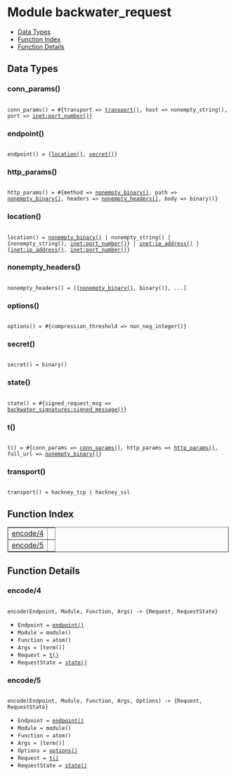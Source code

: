 

# Module backwater_request #
* [Data Types](#types)
* [Function Index](#index)
* [Function Details](#functions)

<a name="types"></a>

## Data Types ##




### <a name="type-conn_params">conn_params()</a> ###


<pre><code>
conn_params() = #{transport =&gt; <a href="#type-transport">transport()</a>, host =&gt; nonempty_string(), port =&gt; <a href="inet.md#type-port_number">inet:port_number()</a>}
</code></pre>




### <a name="type-endpoint">endpoint()</a> ###


<pre><code>
endpoint() = {<a href="#type-location">location()</a>, <a href="#type-secret">secret()</a>}
</code></pre>




### <a name="type-http_params">http_params()</a> ###


<pre><code>
http_params() = #{method =&gt; <a href="#type-nonempty_binary">nonempty_binary()</a>, path =&gt; <a href="#type-nonempty_binary">nonempty_binary()</a>, headers =&gt; <a href="#type-nonempty_headers">nonempty_headers()</a>, body =&gt; binary()}
</code></pre>




### <a name="type-location">location()</a> ###


<pre><code>
location() = <a href="#type-nonempty_binary">nonempty_binary()</a> | nonempty_string() | {nonempty_string(), <a href="inet.md#type-port_number">inet:port_number()</a>} | <a href="inet.md#type-ip_address">inet:ip_address()</a> | {<a href="inet.md#type-ip_address">inet:ip_address()</a>, <a href="inet.md#type-port_number">inet:port_number()</a>}
</code></pre>




### <a name="type-nonempty_headers">nonempty_headers()</a> ###


<pre><code>
nonempty_headers() = [{<a href="#type-nonempty_binary">nonempty_binary()</a>, binary()}, ...]
</code></pre>




### <a name="type-options">options()</a> ###


<pre><code>
options() = #{compression_threshold =&gt; non_neg_integer()}
</code></pre>




### <a name="type-secret">secret()</a> ###


<pre><code>
secret() = binary()
</code></pre>




### <a name="type-state">state()</a> ###


<pre><code>
state() = #{signed_request_msg =&gt; <a href="backwater_signatures.md#type-signed_message">backwater_signatures:signed_message()</a>}
</code></pre>




### <a name="type-t">t()</a> ###


<pre><code>
t() = #{conn_params =&gt; <a href="#type-conn_params">conn_params()</a>, http_params =&gt; <a href="#type-http_params">http_params()</a>, full_url =&gt; <a href="#type-nonempty_binary">nonempty_binary()</a>}
</code></pre>




### <a name="type-transport">transport()</a> ###


<pre><code>
transport() = hackney_tcp | hackney_ssl
</code></pre>

<a name="index"></a>

## Function Index ##


<table width="100%" border="1" cellspacing="0" cellpadding="2" summary="function index"><tr><td valign="top"><a href="#encode-4">encode/4</a></td><td></td></tr><tr><td valign="top"><a href="#encode-5">encode/5</a></td><td></td></tr></table>


<a name="functions"></a>

## Function Details ##

<a name="encode-4"></a>

### encode/4 ###

<pre><code>
encode(Endpoint, Module, Function, Args) -&gt; {Request, RequestState}
</code></pre>

<ul class="definitions"><li><code>Endpoint = <a href="#type-endpoint">endpoint()</a></code></li><li><code>Module = module()</code></li><li><code>Function = atom()</code></li><li><code>Args = [term()]</code></li><li><code>Request = <a href="#type-t">t()</a></code></li><li><code>RequestState = <a href="#type-state">state()</a></code></li></ul>

<a name="encode-5"></a>

### encode/5 ###

<pre><code>
encode(Endpoint, Module, Function, Args, Options) -&gt; {Request, RequestState}
</code></pre>

<ul class="definitions"><li><code>Endpoint = <a href="#type-endpoint">endpoint()</a></code></li><li><code>Module = module()</code></li><li><code>Function = atom()</code></li><li><code>Args = [term()]</code></li><li><code>Options = <a href="#type-options">options()</a></code></li><li><code>Request = <a href="#type-t">t()</a></code></li><li><code>RequestState = <a href="#type-state">state()</a></code></li></ul>

